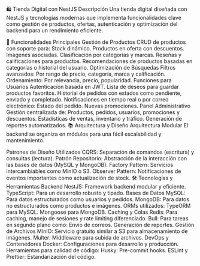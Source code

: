 🛍️ Tienda Digital con NestJS
Descripción
Una tienda digital diseñada con NestJS y tecnologías modernas que implementa funcionalidades clave como gestión de productos, ofertas, autenticación y optimización del backend para un rendimiento eficiente.

🚀 Funcionalidades Principales
Gestión de Productos
CRUD de productos con soporte para:
Stock dinámico.
Productos en oferta con descuentos.
Imágenes asociadas.
Clasificación por categorías y marcas.
Reseñas y calificaciones para productos.
Recomendaciones de productos basadas en categorías o historial del usuario.
Optimización de Búsquedas
Filtros avanzados:
Por rango de precio, categoría, marca y calificación.
Ordenamiento:
Por relevancia, precio, popularidad.
Funciones para Usuarios
Autenticación basada en JWT.
Lista de deseos para guardar productos favoritos.
Historial de pedidos con estados como pendiente, enviado y completado.
Notificaciones en tiempo real o por correo electrónico:
Estado del pedido.
Nuevas promociones.
Panel Administrativo
Gestión centralizada de:
Productos, pedidos, usuarios, promociones y descuentos.
Estadísticas de ventas, inventario y tráfico.
Generación de reportes automatizados.
📚 Arquitectura y Diseño
Arquitectura Modular
El backend se organiza en módulos para una fácil escalabilidad y mantenimiento.

Patrones de Diseño Utilizados
CQRS: Separación de comandos (escritura) y consultas (lectura).
Patrón Repositorio: Abstracción de la interacción con las bases de datos (MySQL y MongoDB).
Factory Pattern: Servicios intercambiables como MinIO o S3.
Observer Pattern: Notificaciones de eventos importantes como actualización de stock.
🛠️ Tecnologías y Herramientas
Backend
NestJS: Framework backend modular y eficiente.
TypeScript: Para un desarrollo robusto y tipado.
Bases de Datos
MySQL: Para datos estructurados como usuarios y pedidos.
MongoDB: Para datos no estructurados como productos e imágenes.
ORMs utilizados:
TypeORM para MySQL.
Mongoose para MongoDB.
Caching y Colas
Redis: Para caching, manejo de sesiones y rate limiting diferenciado.
Bull: Para tareas en segundo plano como:
Envío de correos.
Generación de reportes.
Gestión de Archivos
MinIO: Servicio gratuito similar a S3 para almacenamiento de imágenes.
Multer: Middleware para subida de archivos.
DevOps y Contenedores
Docker: Configuraciones para desarrollo y producción.
Herramientas para calidad de código:
Husky: Pre-commit hooks.
ESLint y Prettier: Estandarización del código.
